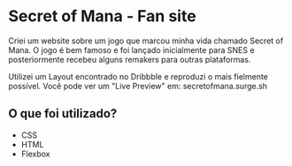 # Secret of Mana - Fan site

Criei um website sobre um jogo que marcou minha vida chamado Secret of Mana.
O jogo é bem famoso e foi lançado inicialmente para SNES e posteriormente recebeu alguns remakers para outras plataformas.

Utilizei um Layout encontrado no Dribbble e reproduzi o mais fielmente possível. Você pode ver um "Live Preview" em: secretofmana.surge.sh

## O que foi utilizado?

* CSS
* HTML
* Flexbox
